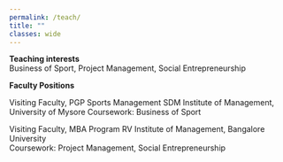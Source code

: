 ```yaml
---
permalink: /teach/
title: ""
classes: wide
---
```

**Teaching interests**  
Business of Sport, Project Management, Social Entrepreneurship

**Faculty Positions**  

Visiting Faculty, PGP Sports Management
SDM Institute of Management, University of Mysore 
Coursework: Business of Sport

Visiting Faculty, MBA Program 
RV Institute of Management, Bangalore University  
Coursework: Project Management, Social Entrepreneurship
